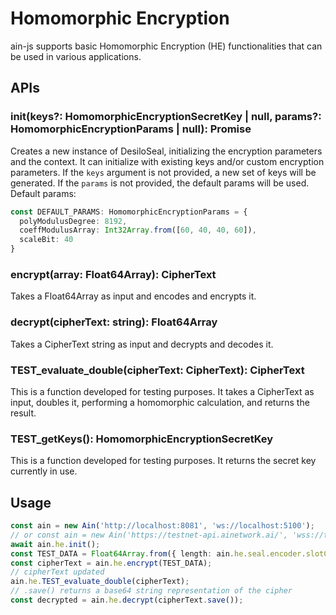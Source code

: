 # Homomorphic Encryption

ain-js supports basic Homomorphic Encryption (HE) functionalities that can be used in various applications. 

## APIs

### init(keys?: HomomorphicEncryptionSecretKey | null, params?: HomomorphicEncryptionParams | null): Promise<void>
Creates a new instance of DesiloSeal, initializing the encryption parameters and the context. It can initialize with existing keys and/or custom encryption parameters. If the `keys` argument is not provided, a new set of keys will be generated. If the `params` is not provided, the default params will be used.
Default params:
```ts
const DEFAULT_PARAMS: HomomorphicEncryptionParams = {
  polyModulusDegree: 8192,
  coeffModulusArray: Int32Array.from([60, 40, 40, 60]),
  scaleBit: 40
}
```

### encrypt(array: Float64Array): CipherText
Takes a Float64Array as input and encodes and encrypts it.

### decrypt(cipherText: string): Float64Array
Takes a CipherText string as input and decrypts and decodes it.

### TEST_evaluate_double(cipherText: CipherText): CipherText
This is a function developed for testing purposes. It takes a CipherText as input, doubles it, performing a homomorphic calculation, and returns the result.

### TEST_getKeys(): HomomorphicEncryptionSecretKey
This is a function developed for testing purposes. It returns the secret key currently in use. 

## Usage
```ts
const ain = new Ain('http://localhost:8081', 'ws://localhost:5100');
// or const ain = new Ain('https://testnet-api.ainetwork.ai/', 'wss://testnet-event.ainetwork.ai/');
await ain.he.init();
const TEST_DATA = Float64Array.from({ length: ain.he.seal.encoder.slotCount }).map((x, i) => i);
const cipherText = ain.he.encrypt(TEST_DATA);
// cipherText updated
ain.he.TEST_evaluate_double(cipherText);
// .save() returns a base64 string representation of the cipher
const decrypted = ain.he.decrypt(cipherText.save());
```
